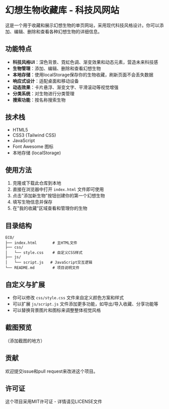 # 幻想生物收藏库 - 科技风网站

这是一个用于收藏和展示幻想生物的单页网站，采用现代科技风格设计。你可以添加、编辑、删除和查看各种幻想生物的详细信息。

## 功能特点

- **科技风格UI**：深色背景、霓虹色调、渐变效果和动态元素，营造未来科技感
- **生物管理**：添加、编辑、删除和查看幻想生物
- **本地存储**：使用localStorage保存你的生物收藏，刷新页面不会丢失数据
- **响应式设计**：适配桌面和移动设备
- **动态效果**：卡片悬浮、渐变文字、平滑滚动等视觉增强
- **分类系统**：对生物进行分类管理
- **搜索功能**：按名称搜索生物

## 技术栈

- HTML5
- CSS3 (Tailwind CSS)
- JavaScript
- Font Awesome 图标
- 本地存储 (localStorage)

## 使用方法

1. 克隆或下载此仓库到本地
2. 直接在浏览器中打开 `index.html` 文件即可使用
3. 点击"添加新生物"按钮创建你的第一个幻想生物
4. 填写生物信息并保存
5. 在"我的收藏"区域查看和管理你的生物

## 目录结构

```
ECO/
├── index.html       # 主HTML文件
├── css/
│   └── style.css    # 自定义CSS样式
├── js/
│   └── script.js   # JavaScript交互逻辑
└── README.md        # 项目说明文件
```

## 自定义与扩展

- 你可以修改 `css/style.css` 文件来自定义颜色方案和样式
- 可以扩展 `js/script.js` 文件添加更多功能，如导出/导入收藏、分享功能等
- 可以替换背景图片和图标来调整整体视觉风格

## 截图预览

（添加截图的地方）

## 贡献

欢迎提交issue和pull request来改进这个项目。

## 许可证

这个项目采用MIT许可证 - 详情请见LICENSE文件